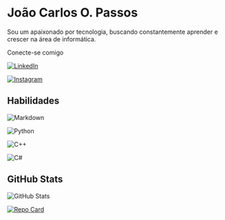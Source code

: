 
# João Carlos O. Passos

Sou um apaixonado por tecnologia, buscando constantemente aprender e crescer na área de informática.

Conecte-se comigo

[![LinkedIn](https://img.shields.io/badge/LinkedIn-000?style=for-the-badge&logo=linkedin&logoColor=0E76A8)](https://www.linkedin.com/in/joão-carlos-oliveira-passos-352298175/)

[![Instagram](https://img.shields.io/badge/Instagram-000?style=for-the-badge&logo=instagram)](https://www.instagram.com/jc_passos9495/)




## Habilidades

![Markdown](https://img.shields.io/badge/Markdown-000?style=for-the-badge&logo=markdown)

 ![Python](https://img.shields.io/badge/Python-000?style=for-the-badge&logo=python) 

 ![C++](https://img.shields.io/badge/C%2B%2B-000?style=for-the-badge&logo=c%2B%2B&logoColor=00599C)

 ![C#](https://img.shields.io/badge/C%23-000?style=for-the-badge&logo=c-sharp&logoColor=823085)

## GitHub Stats

![GitHub Stats](https://github-readme-stats.vercel.app/api?username=JOPA9495&theme=transparent&bg_color=000&border_color=30A3DC&show_icons=true&icon_color=30A3DC&title_color=E94D5F&text_color=FFF)

[![Repo Card](https://github-readme-stats.vercel.app/api/pin/?username=SEUUSERNAME&repo=SEUREPOSITORIO&bg_color=000&border_color=30A3DC&show_icons=true&icon_color=30A3DC&title_color=E94D5F&text_color=FFF)](https://github.com/JOPA9495/dio-lab-open-source)
